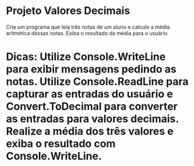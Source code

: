 # Projeto Valores Decimais

Crie um programa que leia três notas de um aluno e calcule a média aritmética dessas notas. Exiba o resultado da média para o usuário.

Dicas:
Utilize Console.WriteLine para exibir mensagens pedindo as notas.
Utilize Console.ReadLine para capturar as entradas do usuário e Convert.ToDecimal para converter as entradas para valores decimais.
Realize a média dos três valores e exiba o resultado com Console.WriteLine.
=================================================================================================================================================================================
